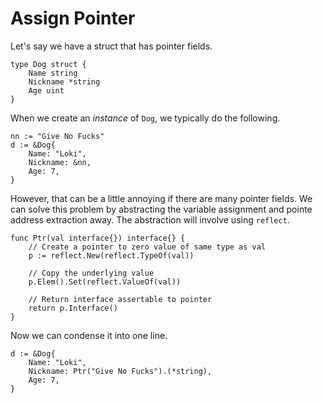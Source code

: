 # Assign Pointer
Let's say we have a struct that has pointer fields.
```golang
type Dog struct {
    Name string
    Nickname *string
    Age uint
}
```

When we create an *instance* of `Dog`, we typically do the following.
```golang
nn := "Give No Fucks"
d := &Dog{
    Name: "Loki",
    Nickname: &nn,
    Age: 7,
}
```

However, that can be a little annoying if there are many pointer fields. We can solve this problem 
by abstracting the variable assignment and pointe address extraction away. The abstraction will 
involve using `reflect`. 
```golang
func Ptr(val interface{}) interface{} {
    // Create a pointer to zero value of same type as val
    p := reflect.New(reflect.TypeOf(val))
    
    // Copy the underlying value
    p.Elem().Set(reflect.ValueOf(val))
    
    // Return interface assertable to pointer
    return p.Interface()
} 
```

Now we can condense it into one line.
```golang
d := &Dog{
    Name: "Loki",
    Nickname: Ptr("Give No Fucks").(*string),
    Age: 7,
}
```
